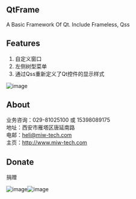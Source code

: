 ## QtFrame
A Basic Framework Of Qt. Include Frameless, Qss


## Features
1. 自定义窗口
2. 左侧树型菜单
3. 通过Qss重新定义了Qt控件的显示样式

![image](https://www.miw-tech.com/image/show?path=images/qtframe/main.png)

## About
业务咨询：029-81025100 或 15398089175<br>
地址：西安市雁塔区唐延南路<br>
电邮：heli@miw-tech.com<br>
主页：http://www.miw-tech.com

## Donate

捐赠

![image](https://www.miw-tech.com/image/show?path=images/qtframe/wxqrcode2.jpg)![image](https://www.miw-tech.com/image/show?path=images/qtframe/aliqrcode2.jpg)